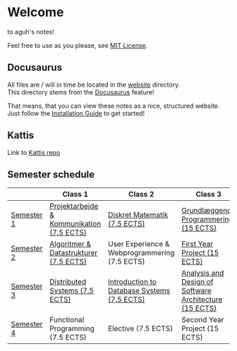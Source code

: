 # Welcome

to aguh's notes!

Feel free to use as you please, see [MIT License](./LICENSE.md).

## Docusaurus

All files are / will in time be located in the [website](./website/) directory.  
This directory stems from the [Docusaurus](https://docusaurus.io/) feature!

That means, that you can view these notes as a nice, structured website. Just follow the [Installation Guide](InstallationGuide.md) to get started!

## Kattis

Link to [Kattis repo](https://github.itu.dk/aguh/kattis)

## Semester schedule

||Class 1|Class 2|Class 3|
|---|---|---|---|
|[Semester 1](SEM_01)|[Projektarbejde & Kommunikation (7.5 ECTS)](SEM_01/BPAK/)|[Diskret Matematik (7.5 ECTS)](SEM_01/DMat/)|[Grundlæggende Programmering (15 ECTS)](SEM_01/GrPro/)|
|[Semester 2](SEM_02)|[Algoritmer & Datastrukturer (7.5 ECTS)](SEM_02/ADS/)|User Experience & Webprogrammering (7.5 ECTS)|[First Year Project (15 ECTS)](SEM_02/BFST/)|
|[Semester 3](website/docs/SEM_03)|[Distributed Systems (7.5 ECTS)](website/docs/SEM_03/DISSYS/)|[Introduction to Database Systems (7.5 ECTS)](website/docs/SEM_03/IDB/)|[Analysis and Design of Software Architecture (15 ECTS)](website/docs/SEM_03/BDSA)|
|[Semester 4](SEM_04)|Functional Programming (7.5 ECTS)|Elective (7.5 ECTS)|Second Year Project (15 ECTS)|
